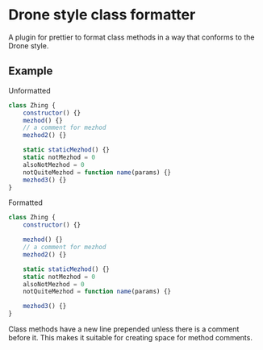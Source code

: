 # Drone style class formatter
A plugin for prettier to format class methods in a way that conforms to the Drone style.
## Example
Unformatted
```js
class Zhing {
	constructor() {}
	mezhod() {}
	// a comment for mezhod
	mezhod2() {}

	static staticMezhod() {}
	static notMezhod = 0
	alsoNotMezhod = 0
	notQuiteMezhod = function name(params) {}
	mezhod3() {}
}
```
Formatted
```js
class Zhing {
	constructor() {}

	mezhod() {}
	// a comment for mezhod
	mezhod2() {}

	static staticMezhod() {}
	static notMezhod = 0
	alsoNotMezhod = 0
	notQuiteMezhod = function name(params) {}

	mezhod3() {}
}
```
Class methods have a new line prepended unless there is a comment before it. This makes it suitable for creating space for method comments.
